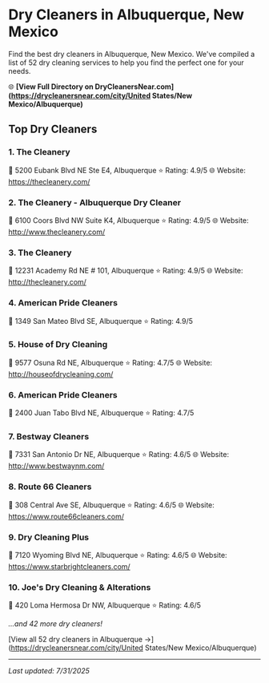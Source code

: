 # Dry Cleaners in Albuquerque, New Mexico

Find the best dry cleaners in Albuquerque, New Mexico. We've compiled a list of 52 dry cleaning services to help you find the perfect one for your needs.

🌐 **[View Full Directory on DryCleanersNear.com](https://drycleanersnear.com/city/United States/New Mexico/Albuquerque)**

## Top Dry Cleaners

### 1. The Cleanery
📍 5200 Eubank Blvd NE Ste E4, Albuquerque
⭐ Rating: 4.9/5
🌐 Website: https://thecleanery.com/

### 2. The Cleanery - Albuquerque Dry Cleaner
📍 6100 Coors Blvd NW Suite K4, Albuquerque
⭐ Rating: 4.9/5
🌐 Website: http://www.thecleanery.com/

### 3. The Cleanery
📍 12231 Academy Rd NE # 101, Albuquerque
⭐ Rating: 4.9/5
🌐 Website: http://thecleanery.com/

### 4. American Pride Cleaners
📍 1349 San Mateo Blvd SE, Albuquerque
⭐ Rating: 4.9/5

### 5. House of Dry Cleaning
📍 9577 Osuna Rd NE, Albuquerque
⭐ Rating: 4.7/5
🌐 Website: http://houseofdrycleaning.com/

### 6. American Pride Cleaners
📍 2400 Juan Tabo Blvd NE, Albuquerque
⭐ Rating: 4.7/5

### 7. Bestway Cleaners
📍 7331 San Antonio Dr NE, Albuquerque
⭐ Rating: 4.6/5
🌐 Website: http://www.bestwaynm.com/

### 8. Route 66 Cleaners
📍 308 Central Ave SE, Albuquerque
⭐ Rating: 4.6/5
🌐 Website: https://www.route66cleaners.com/

### 9. Dry Cleaning Plus
📍 7120 Wyoming Blvd NE, Albuquerque
⭐ Rating: 4.6/5
🌐 Website: https://www.starbrightcleaners.com/

### 10. Joe's Dry Cleaning & Alterations
📍 420 Loma Hermosa Dr NW, Albuquerque
⭐ Rating: 4.6/5


*...and 42 more dry cleaners!*

[View all 52 dry cleaners in Albuquerque →](https://drycleanersnear.com/city/United States/New Mexico/Albuquerque)

---

*Last updated: 7/31/2025*
